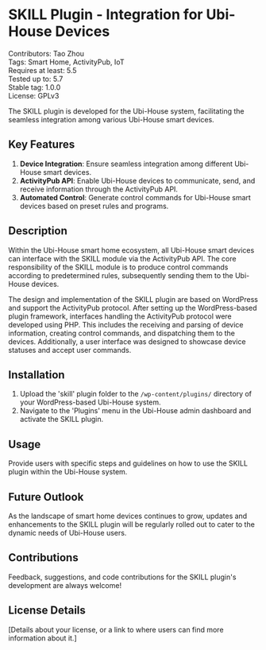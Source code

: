 # SKILL Plugin - Integration for Ubi-House Devices

Contributors: Tao Zhou  
Tags: Smart Home, ActivityPub, IoT  
Requires at least: 5.5  
Tested up to: 5.7  
Stable tag: 1.0.0  
License: GPLv3  

The SKILL plugin is developed for the Ubi-House system, facilitating the seamless integration among various Ubi-House smart devices.

## Key Features

1. **Device Integration**: Ensure seamless integration among different Ubi-House smart devices.
2. **ActivityPub API**: Enable Ubi-House devices to communicate, send, and receive information through the ActivityPub API.
3. **Automated Control**: Generate control commands for Ubi-House smart devices based on preset rules and programs.

## Description

Within the Ubi-House smart home ecosystem, all Ubi-House smart devices can interface with the SKILL module via the ActivityPub API. The core responsibility of the SKILL module is to produce control commands according to predetermined rules, subsequently sending them to the Ubi-House devices. 

The design and implementation of the SKILL plugin are based on WordPress and support the ActivityPub protocol. After setting up the WordPress-based plugin framework, interfaces handling the ActivityPub protocol were developed using PHP. This includes the receiving and parsing of device information, creating control commands, and dispatching them to the devices. Additionally, a user interface was designed to showcase device statuses and accept user commands.

## Installation

1. Upload the 'skill' plugin folder to the `/wp-content/plugins/` directory of your WordPress-based Ubi-House system.
2. Navigate to the 'Plugins' menu in the Ubi-House admin dashboard and activate the SKILL plugin.

## Usage

Provide users with specific steps and guidelines on how to use the SKILL plugin within the Ubi-House system.

## Future Outlook

As the landscape of smart home devices continues to grow, updates and enhancements to the SKILL plugin will be regularly rolled out to cater to the dynamic needs of Ubi-House users.

## Contributions

Feedback, suggestions, and code contributions for the SKILL plugin's development are always welcome!

## License Details

[Details about your license, or a link to where users can find more information about it.]

